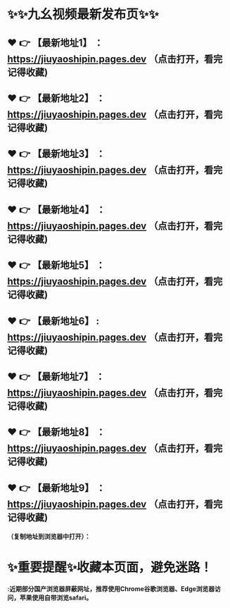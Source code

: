 # :sparkles::sparkles:九幺视频最新发布页:sparkles::sparkles:

 :heart: :point_right: 【最新地址1】 ：https://jiuyaoshipin.pages.dev   （点击打开，看完记得收藏)
 ------
 :heart: :point_right: 【最新地址2】 ：https://jiuyaoshipin.pages.dev   （点击打开，看完记得收藏)
 ------
 :heart: :point_right: 【最新地址3】 ：https://jiuyaoshipin.pages.dev   （点击打开，看完记得收藏)
 ------
 :heart: :point_right: 【最新地址4】 ：https://jiuyaoshipin.pages.dev   （点击打开，看完记得收藏)
 ------
 :heart: :point_right: 【最新地址5】 ：https://jiuyaoshipin.pages.dev   （点击打开，看完记得收藏)
 ------
 :heart: :point_right: 【最新地址6】 : https://jiuyaoshipin.pages.dev   （点击打开，看完记得收藏)
 ------
 :heart: :point_right: 【最新地址7】 ：https://jiuyaoshipin.pages.dev   （点击打开，看完记得收藏)
 ------
 :heart: :point_right: 【最新地址8】 ：https://jiuyaoshipin.pages.dev   （点击打开，看完记得收藏)
 ------
 :heart: :point_right: 【最新地址9】 ：https://jiuyaoshipin.pages.dev   （点击打开，看完记得收藏)
  ------

  
#### （复制地址到浏览器中打开）：
# :sparkles:重要提醒:sparkles:收藏本页面，避免迷路！
#### :近期部分国产浏览器屏蔽网址，推荐使用Chrome谷歌浏览器、Edge浏览器访问，苹果使用自带浏览safari。
